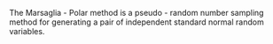 The Marsaglia - Polar method is a pseudo - random number sampling method for generating a pair of independent standard normal random variables.
